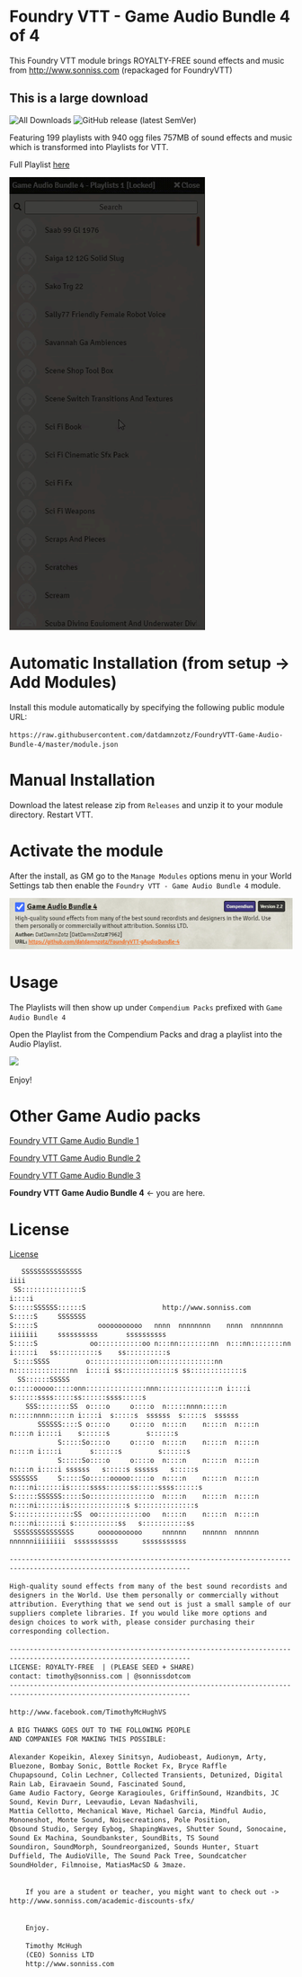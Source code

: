 # Foundry VTT - Game Audio Bundle 4 of 4

This Foundry VTT module brings ROYALTY-FREE sound effects and music from http://www.sonniss.com
(repackaged for FoundryVTT)

## This is a large download

![All Downloads](https://img.shields.io/github/downloads/datdamnzotz/FoundryVTT-Game-Audio-Bundle-4/total?style=for-the-badge)
![GitHub release (latest SemVer)](https://img.shields.io/github/v/release/datdamnzotz/FoundryVTT-Game-Audio-Bundle-4?style=for-the-badge)

Featuring 199 playlists with 940 ogg files 757MB of sound effects and music which is transformed into Playlists for VTT.

Full Playlist [here](src/)

![](img/lists.gif?raw=true)

# Automatic Installation (from setup -> Add Modules)

Install this module automatically by specifying the following public module URL:

`https://raw.githubusercontent.com/datdamnzotz/FoundryVTT-Game-Audio-Bundle-4/master/module.json`

# Manual Installation

Download the latest release zip from `Releases` and unzip it to your module directory.  Restart VTT.

# Activate the module
After the install, as GM go to the `Manage Modules` options menu in your World Settings tab then enable the `Foundry VTT - Game Audio Bundle 4` module.

![](img/managemodules.png?raw=true)

# Usage

The Playlists will then show up under `Compendium Packs` prefixed with `Game Audio Bundle 4`

Open the Playlist from the Compendium Packs and drag a playlist into the Audio Playlist.

![](img/drag.gif?raw=true)

Enjoy!

# Other Game Audio packs

[Foundry VTT Game Audio Bundle 1](https://github.com/datdamnzotz/FoundryVTT-Game-Audio-Bundle-1)

[Foundry VTT Game Audio Bundle 2](https://github.com/datdamnzotz/FoundryVTT-Game-Audio-Bundle-2)

[Foundry VTT Game Audio Bundle 3](https://github.com/datdamnzotz/FoundryVTT-Game-Audio-Bundle-3)

**Foundry VTT Game Audio Bundle 4** <- you are here.


# License
[License](Licensing.pdf)

	
	   SSSSSSSSSSSSSSS                                                        iiii                                    
	 SS:::::::::::::::S                                                      i::::i                         
	S:::::SSSSSS::::::S                   http://www.sonniss.com                                      
	S:::::S     SSSSSSS                                                                                               
	S:::::S               ooooooooooo   nnnn  nnnnnnnn    nnnn  nnnnnnnn    iiiiiii     ssssssssss       ssssssssss   
	S:::::S             oo:::::::::::oo n:::nn::::::::nn  n:::nn::::::::nn  i:::::i   ss::::::::::s    ss::::::::::s  
	 S::::SSSS         o:::::::::::::::on::::::::::::::nn n::::::::::::::nn  i::::i ss:::::::::::::s ss:::::::::::::s 
	  SS::::::SSSSS    o:::::ooooo:::::onn:::::::::::::::nnn:::::::::::::::n i::::i s::::::ssss:::::ss::::::ssss:::::s
	    SSS::::::::SS  o::::o     o::::o  n:::::nnnn:::::n  n:::::nnnn:::::n i::::i  s:::::s  ssssss  s:::::s  ssssss 
	       SSSSSS::::S o::::o     o::::o  n::::n    n::::n  n::::n    n::::n i::::i    s::::::s         s::::::s      
	            S:::::So::::o     o::::o  n::::n    n::::n  n::::n    n::::n i::::i       s::::::s         s::::::s   
	            S:::::So::::o     o::::o  n::::n    n::::n  n::::n    n::::n i::::i ssssss   s:::::s ssssss   s:::::s 
	SSSSSSS     S:::::So:::::ooooo:::::o  n::::n    n::::n  n::::n    n::::ni::::::is:::::ssss::::::ss:::::ssss::::::s
	S::::::SSSSSS:::::So:::::::::::::::o  n::::n    n::::n  n::::n    n::::ni::::::is::::::::::::::s s::::::::::::::s 
	S:::::::::::::::SS  oo:::::::::::oo   n::::n    n::::n  n::::n    n::::ni::::::i s:::::::::::ss   s:::::::::::ss  
	 SSSSSSSSSSSSSSS      ooooooooooo     nnnnnn    nnnnnn  nnnnnn    nnnnnniiiiiiii  sssssssssss      sssssssssss    

	-------------------------------------------------------------------------------------------------------------------			   
	
	High-quality sound effects from many of the best sound recordists and designers in the World. Use them personally or commercially without attribution. Everything that we send out is just a small sample of our suppliers complete libraries. If you would like more options and design choices to work with, please consider purchasing their corresponding collection.
	
	-------------------------------------------------------------------------------------------------------------------
	LICENSE: ROYALTY-FREE  | (PLEASE SEED + SHARE)    	              contact: timothy@sonniss.com | @sonnissdotcom
	-------------------------------------------------------------------------------------------------------------------
                                                                                    http://www.facebook.com/TimothyMcHughVS
	
	A BIG THANKS GOES OUT TO THE FOLLOWING PEOPLE
	AND COMPANIES FOR MAKING THIS POSSIBLE:

	Alexander Kopeikin, Alexey Sinitsyn, Audiobeast, Audionym, Arty, Bluezone, Bombay Sonic, Bottle Rocket Fx, Bryce Raffle
	Chupapsound, Colin Lechner, Collected Transients, Detunized, Digital Rain Lab, Eiravaein Sound, Fascinated Sound,
	Game Audio Factory, George Karagioules, GriffinSound, Hzandbits, JC Sound, Kevin Durr, Leevaudio, Levan Nadashvili,
	Mattia Cellotto, Mechanical Wave, Michael Garcia, Mindful Audio, Mononeshot, Monte Sound, Noisecreations, Pole Position, 
	Qbsound Studio, Sergey Eybog, ShapingWaves, Shutter Sound, Sonocaine, Sound Ex Machina, Soundbankster, SoundBits, TS Sound
	Soundiron, SoundMorph, Soundreorganized, Sounds Hunter, Stuart Duffield, The AudioVille, The Sound Pack Tree, Soundcatcher
	SoundHolder, Filmnoise, MatiasMacSD & 3maze.


        If you are a student or teacher, you might want to check out -> http://www.sonniss.com/academic-discounts-sfx/

        
        Enjoy. 
        
        Timothy McHugh
        (CEO) Sonniss LTD
        http://www.sonniss.com